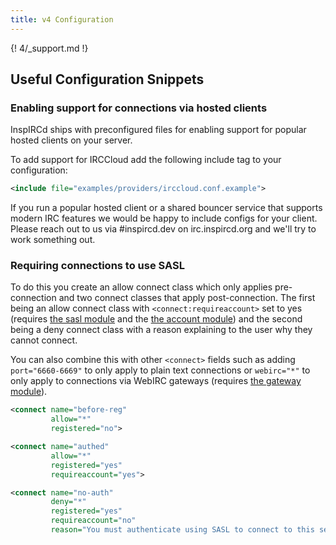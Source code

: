 ```yaml
---
title: v4 Configuration
---
```


{! 4/_support.md !}

## Useful Configuration Snippets

### Enabling support for connections via hosted clients

InspIRCd ships with preconfigured files for enabling support for popular hosted clients on your server.

To add support for IRCCloud add the following include tag to your configuration:

```xml
<include file="examples/providers/irccloud.conf.example">
```

If you run a popular hosted client or a shared bouncer service that supports modern IRC features we would be happy to include configs for your client. Please reach out to us via \#inspircd.dev on irc.inspircd.org and we'll try to work something out.

### Requiring connections to use SASL

To do this you create an allow connect class which only applies pre-connection and two connect classes that apply post-connection. The first being an allow connect class with `<connect:requireaccount>` set to yes (requires [the sasl module](/4/modules/sasl) and the [the account module](/4/modules/account)) and the second being a deny connect class with a reason explaining to the user why they cannot connect.

You can also combine this with other `<connect>` fields such as adding `port="6660-6669"` to only apply to plain text connections or `webirc="*"` to only apply to connections via WebIRC gateways (requires [the gateway module](/4/modules/gateway)).

```xml
<connect name="before-reg"
         allow="*"
         registered="no">

<connect name="authed"
         allow="*"
         registered="yes"
         requireaccount="yes">

<connect name="no-auth"
         deny="*"
         registered="yes"
         requireaccount="no"
         reason="You must authenticate using SASL to connect to this server.">
```
